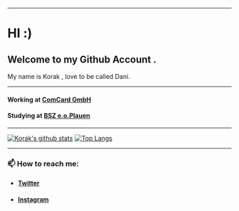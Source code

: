 <!--
**Korak-997/Korak-997** is a ✨ _special_ ✨ repository because its `README.md` (this file) appears on your GitHub profile.

Here are some ideas to get you started:

- 🔭 I’m currently working on ...
- 🌱 I’m currently learning ...
- 👯 I’m looking to collaborate on ...
- 🤔 I’m looking for help with ...
- 💬 Ask me about ...
- 📫 How to reach me: ...
- 😄 Pronouns: ...
- ⚡ Fun fact: ...
-->

------------------------
# HI :)

## Welcome to my Github Account . 

My name is Korak , love to be called Dani.

--------------------------------------------
#### Working at [ComCard GmbH](https://www.comcard.de/)
#### Studying at [BSZ e.o.Plauen](http://www.bsz-eoplauen.de/3/aktuell/start_news.php)

------------------------

[![Korak's github stats](https://github-readme-stats.vercel.app/api?username=Korak-997&count_private=true&show_icons=true&theme=darcula)](https://github.com/anuraghazra/github-readme-stats)
[![Top Langs](https://github-readme-stats.vercel.app/api/top-langs/?username=Korak-997&show_icons=true&theme=darcula)](https://github.com/anuraghazra/github-readme-stats)


--------------------------------------------------------
### 📫 How to reach me:


* #### [Twitter](https://twitter.com/Dani60579343)
* #### [Instagram](https://www.instagram.com/danikorak997/?r=nametag)





 
